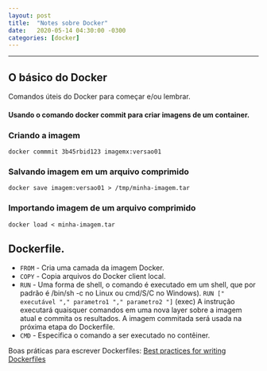 ```yaml
---
layout: post
title:  "Notes sobre Docker"
date:   2020-05-14 04:30:00 -0300
categories: [docker]
---
```

---

## O básico do Docker
Comandos úteis do Docker para começar e/ou lembrar.


#### Usando o comando docker commit para criar imagens de um container.

### Criando a imagem
```docker commmit 3b45rbid123 imagemx:versao01```

### Salvando imagem em um arquivo comprimido
```docker save imagem:versao01 > /tmp/minha-imagem.tar```

### Importando imagem de um arquivo comprimido
```docker load < minha-imagem.tar```

## Dockerfile.

- ```FROM``` - Cria uma camada da imagem Docker.
- ```COPY``` - Copia arquivos do Docker client local.
- ```RUN``` - Uma forma de shell, o comando é executado em um shell, que por padrão é /bin/sh -c no Linux ou cmd/S/C no Windows). ```RUN [" executável "," parametro1 "," parametro2 "]``` (exec) A instrução executará quaisquer comandos em uma nova layer sobre a imagem atual e commita os resultados. A imagem commitada será usada na próxima etapa do Dockerfile.
- ```CMD``` - Especifica o comando a ser executado no contêiner.

Boas práticas para escrever Dockerfiles: [Best practices for writing Dockerfiles](https://docs.docker.com/develop/develop-images/dockerfile_best-practices/)
